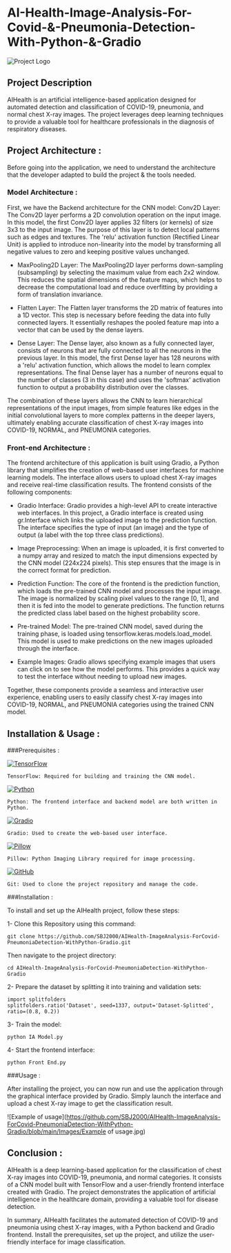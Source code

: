 # AI-Health-Image-Analysis-For-Covid-&-Pneumonia-Detection-With-Python-&-Gradio
![Project Logo](https://github.com/SBJ2000/AIHealth-ImageAnalysis-ForCovid-PneumoniaDetection-WithPython-Gradio/blob/main/Images/Logo.jpg)
## Project Description
AIHealth is an artificial intelligence-based application designed for automated detection and classification of COVID-19, pneumonia, and normal chest X-ray images. The project leverages deep learning techniques to provide a valuable tool for healthcare professionals in the diagnosis of respiratory diseases.
## Project Architecture :
Before going into the application, we need to understand the architecture that the developer adapted to build the project & the tools needed.

### Model Architecture :
First, we have the Backend architecture for the CNN model:
Conv2D Layer: The Conv2D layer performs a 2D convolution operation on the input image. In this model, the first Conv2D layer applies 32 filters (or kernels) of size 3x3 to the input image. The purpose of this layer is to detect local patterns such as edges and textures. The 'relu' activation function (Rectified Linear Unit) is applied to introduce non-linearity into the model by transforming all negative values to zero and keeping positive values unchanged.

* MaxPooling2D Layer: The MaxPooling2D layer performs down-sampling (subsampling) by selecting the maximum value from each 2x2 window. This reduces the spatial dimensions of the feature maps, which helps to decrease the computational load and reduce overfitting by providing a form of translation invariance.

* Flatten Layer: The Flatten layer transforms the 2D matrix of features into a 1D vector. This step is necessary before feeding the data into fully connected layers. It essentially reshapes the pooled feature map into a vector that can be used by the dense layers.

* Dense Layer: The Dense layer, also known as a fully connected layer, consists of neurons that are fully connected to all the neurons in the previous layer. In this model, the first Dense layer has 128 neurons with a 'relu' activation function, which allows the model to learn complex representations. The final Dense layer has a number of neurons equal to the number of classes (3 in this case) and uses the 'softmax' activation function to output a probability distribution over the classes.

The combination of these layers allows the CNN to learn hierarchical representations of the input images, from simple features like edges in the initial convolutional layers to more complex patterns in the deeper layers, ultimately enabling accurate classification of chest X-ray images into COVID-19, NORMAL, and PNEUMONIA categories.

### Front-end Architecture :
The frontend architecture of this application is built using Gradio, a Python library that simplifies the creation of web-based user interfaces for machine learning models. The interface allows users to upload chest X-ray images and receive real-time classification results. The frontend consists of the following components:

* Gradio Interface: Gradio provides a high-level API to create interactive web interfaces. In this project, a Gradio interface is created using gr.Interface which links the uploaded image to the prediction function. The interface specifies the type of input (an image) and the type of output (a label with the top three class predictions).

* Image Preprocessing: When an image is uploaded, it is first converted to a numpy array and resized to match the input dimensions expected by the CNN model (224x224 pixels). This step ensures that the image is in the correct format for prediction.

* Prediction Function: The core of the frontend is the prediction function, which loads the pre-trained CNN model and processes the input image. The image is normalized by scaling pixel values to the range [0, 1], and then it is fed into the model to generate predictions. The function returns the predicted class label based on the highest probability score.

* Pre-trained Model: The pre-trained CNN model, saved during the training phase, is loaded using tensorflow.keras.models.load_model. This model is used to make predictions on the new images uploaded through the interface.

* Example Images: Gradio allows specifying example images that users can click on to see how the model performs. This provides a quick way to test the interface without needing to upload new images.

Together, these components provide a seamless and interactive user experience, enabling users to easily classify chest X-ray images into COVID-19, NORMAL, and PNEUMONIA categories using the trained CNN model.

## Installation & Usage :
###Prerequisites :

[![TensorFlow](https://img.shields.io/badge/TensorFlow-2.4.1-orange)](https://www.tensorflow.org/)
    
    TensorFlow: Required for building and training the CNN model.

[![Python](https://img.shields.io/badge/Python-3.8.5-blue)](https://www.python.org/)

    Python: The frontend interface and backend model are both written in Python.

[![Gradio](https://img.shields.io/badge/Gradio-2.3.1-green)](https://gradio.app/)

    Gradio: Used to create the web-based user interface.

[![Pillow](https://img.shields.io/badge/Pillow-8.0.1-yellow)](https://pillow.readthedocs.io/en/stable/)

    Pillow: Python Imaging Library required for image processing.

[![GitHub](https://img.shields.io/badge/GitHub-Repo-blue?logo=github)](https://github.com/SBJ2000/AIHealth-ImageAnalysis-ForCovid-PneumoniaDetection-WithPython-Gradio)
    
    Git: Used to clone the project repository and manage the code.

###Installation :

To install and set up the AIHealth project, follow these steps:

1- Clone this Repository using this command:

    git clone https://github.com/SBJ2000/AIHealth-ImageAnalysis-ForCovid-PneumoniaDetection-WithPython-Gradio.git

Then navigate to the project directory:

    cd AIHealth-ImageAnalysis-ForCovid-PneumoniaDetection-WithPython-Gradio

2- Prepare the dataset by splitting it into training and validation sets:

    import splitfolders
    splitfolders.ratio('Dataset', seed=1337, output='Dataset-Splitted', ratio=(0.8, 0.2))

3- Train the model:

    python IA Model.py

4- Start the frontend interface:

    python Front End.py

###Usage :

After installing the project, you can now run and use the application through the graphical interface provided by Gradio. Simply launch the interface and upload a chest X-ray image to get the classification result.

![Example of usage](https://github.com/SBJ2000/AIHealth-ImageAnalysis-ForCovid-PneumoniaDetection-WithPython-Gradio/blob/main/Images/Example of usage.jpg)

## Conclusion :

AIHealth is a deep learning-based application for the classification of chest X-ray images into COVID-19, pneumonia, and normal categories. It consists of a CNN model built with TensorFlow and a user-friendly frontend interface created with Gradio. The project demonstrates the application of artificial intelligence in the healthcare domain, providing a valuable tool for disease detection.

In summary, AIHealth facilitates the automated detection of COVID-19 and pneumonia using chest X-ray images, with a Python backend and Gradio frontend. Install the prerequisites, set up the project, and utilize the user-friendly interface for image classification.